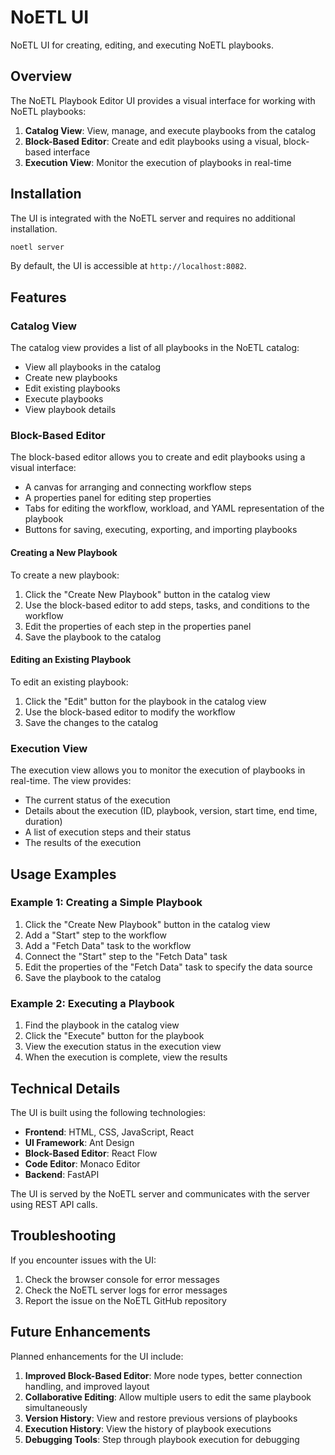 # NoETL UI

NoETL UI for creating, editing, and executing NoETL playbooks.

## Overview

The NoETL Playbook Editor UI provides a visual interface for working with NoETL playbooks: 

1. **Catalog View**: View, manage, and execute playbooks from the catalog
2. **Block-Based Editor**: Create and edit playbooks using a visual, block-based interface
3. **Execution View**: Monitor the execution of playbooks in real-time

## Installation

The UI is integrated with the NoETL server and requires no additional installation. 

```bash
noetl server
```

By default, the UI is accessible at `http://localhost:8082`.

## Features

### Catalog View

The catalog view provides a list of all playbooks in the NoETL catalog:

- View all playbooks in the catalog
- Create new playbooks
- Edit existing playbooks
- Execute playbooks
- View playbook details

### Block-Based Editor

The block-based editor allows you to create and edit playbooks using a visual interface:

- A canvas for arranging and connecting workflow steps
- A properties panel for editing step properties
- Tabs for editing the workflow, workload, and YAML representation of the playbook
- Buttons for saving, executing, exporting, and importing playbooks

#### Creating a New Playbook

To create a new playbook:

1. Click the "Create New Playbook" button in the catalog view
2. Use the block-based editor to add steps, tasks, and conditions to the workflow
3. Edit the properties of each step in the properties panel
4. Save the playbook to the catalog

#### Editing an Existing Playbook

To edit an existing playbook:

1. Click the "Edit" button for the playbook in the catalog view
2. Use the block-based editor to modify the workflow
3. Save the changes to the catalog

### Execution View

The execution view allows you to monitor the execution of playbooks in real-time. The view provides:

- The current status of the execution
- Details about the execution (ID, playbook, version, start time, end time, duration)
- A list of execution steps and their status
- The results of the execution

## Usage Examples

### Example 1: Creating a Simple Playbook

1. Click the "Create New Playbook" button in the catalog view
2. Add a "Start" step to the workflow
3. Add a "Fetch Data" task to the workflow
4. Connect the "Start" step to the "Fetch Data" task
5. Edit the properties of the "Fetch Data" task to specify the data source
6. Save the playbook to the catalog

### Example 2: Executing a Playbook

1. Find the playbook in the catalog view
2. Click the "Execute" button for the playbook
3. View the execution status in the execution view
4. When the execution is complete, view the results

## Technical Details

The UI is built using the following technologies:

- **Frontend**: HTML, CSS, JavaScript, React
- **UI Framework**: Ant Design
- **Block-Based Editor**: React Flow
- **Code Editor**: Monaco Editor
- **Backend**: FastAPI

The UI is served by the NoETL server and communicates with the server using REST API calls.

## Troubleshooting

If you encounter issues with the UI:

1. Check the browser console for error messages
2. Check the NoETL server logs for error messages
3. Report the issue on the NoETL GitHub repository

## Future Enhancements

Planned enhancements for the UI include:

1. **Improved Block-Based Editor**: More node types, better connection handling, and improved layout
2. **Collaborative Editing**: Allow multiple users to edit the same playbook simultaneously
3. **Version History**: View and restore previous versions of playbooks
4. **Execution History**: View the history of playbook executions
5. **Debugging Tools**: Step through playbook execution for debugging
